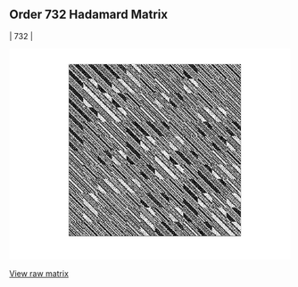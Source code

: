 ## Order 732 Hadamard Matrix

| 732 |

<img src="732.png" class="img-responsive" alt=""> 

[View raw matrix](order732.txt)
